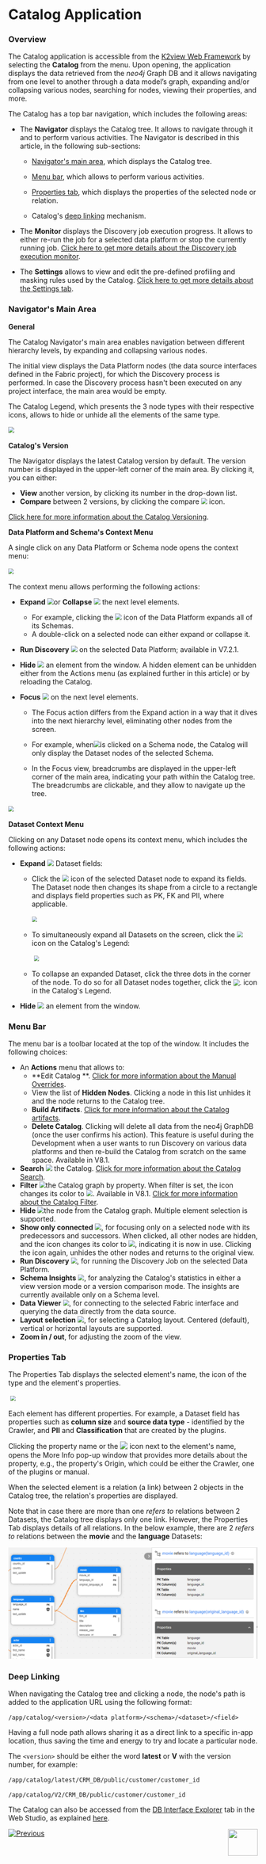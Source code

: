 # Catalog Application

### Overview

The Catalog application is accessible from the [K2view Web Framework](/articles/30_web_framework/01_web_framework_overview.md) by selecting the **Catalog** from the menu. Upon opening, the application displays the data retrieved from the *neo4j* Graph DB and it allows navigating from one level to another through a data model’s graph, expanding and/or collapsing various nodes, searching for nodes, viewing their properties, and more.

The Catalog has a top bar navigation, which includes the following areas:

* The **Navigator** displays the Catalog tree. It allows to navigate through it and to perform various activities. The Navigator is described in this article, in the following sub-sections:

  * [Navigator's main area](05_catalog_app.md#navigators-main-area), which displays the Catalog tree.

  * [Menu bar](05_catalog_app.md#menu-bar), which allows to perform various activities. 

  * [Properties tab](05_catalog_app.md#properties-tab), which displays the properties of the selected node or relation.

  * Catalog's [deep linking](05_catalog_app.md#deep-linking) mechanism.

* The **Monitor** displays the Discovery job execution progress. It allows to either re-run the job for a selected data platform or stop the currently running job. [Click here to get more details about the Discovery job execution monitor](12_discovery_monitor.md). 

* The **Settings** allows to view and edit the pre-defined profiling and masking rules used by the Catalog. [Click here to get more details about the Settings tab](10_catalog_settings.md). 

### Navigator's Main Area

**General**

The Catalog Navigator's main area enables navigation between different hierarchy levels, by expanding and collapsing various nodes.

The initial view displays the Data Platform nodes (the data source interfaces defined in the Fabric project), for which the Discovery process is performed. In case the Discovery process hasn't been executed on any project interface, the main area would be empty. 

The Catalog Legend, which presents the 3 node types with their respective icons, allows to hide or unhide all the elements of the same type.

<img src="images/catalog_app.png" style="zoom:75%;" />

**Catalog's Version**

The Navigator displays the latest Catalog version by default. The version number is displayed in the upper-left corner of the main area. By clicking it, you can either: 

* **View** another version, by clicking its number in the drop-down list.
* **Compare** between 2 versions, by clicking the compare <img src="images/compare.png" style="zoom:75%;" /> icon.  

[Click here for more information about the Catalog Versioning](06_catalog_versioning.md).

**Data Platform and Schema's Context Menu**

A single click on any Data Platform or Schema node opens the context menu: 

<img src="images/dataplatform_collapsed_expanded.png" style="zoom: 67%;" />

The context menu allows performing the following actions:

* **Expand** <img src="images/expand.png" style="zoom:80%;" />or **Collapse** <img src="images/collapse.png" style="zoom:80%;" /> the next level elements. 
  * For example, clicking the <img src="images/expand.png" style="zoom:80%;" /> icon of the Data Platform expands all of its Schemas. 
  * A double-click on a selected node can either expand or collapse it.

* **Run Discovery** <img src="images/run_discovery.png" style="zoom:80%;" /> on the selected Data Platform; available in V7.2.1.

* **Hide** <img src="images/hide.png" style="zoom:80%;" /> an element from the window. A hidden element can be unhidden either from the Actions menu (as explained further in this article) or by reloading the Catalog.

* **Focus** <img src="images/focus.png" style="zoom:80%;" /> on the next level elements.
  * The Focus action differs from the Expand action in a way that it dives into the next hierarchy level, eliminating other nodes from the screen.
  * For example, when<img src="images/focus.png" style="zoom:80%;" />is clicked on a Schema node, the Catalog will only display the Dataset nodes of the selected Schema. 

  * In the Focus view, breadcrumbs are displayed in the upper-left corner of the main area, indicating your path within the Catalog tree. The breadcrumbs are clickable, and they allow to navigate up the tree.

<img src="images/breadcrumbs.png" style="zoom: 67%;" />

**Dataset Context Menu**

Clicking on any Dataset node opens its context menu, which includes the following actions:

* **Expand** <img src="images/expand.png" style="zoom:80%;" /> Dataset fields:

  * Click the <img src="images/expand.png" style="zoom:80%;" /> icon of the selected Dataset node to expand its fields. The Dataset node then changes its shape from a circle to a rectangle and displays field properties such as PK, FK and PII, where applicable.

    ​	<img src="images/dataset_collapsed_expanded.png" style="zoom: 67%;" />

  * To simultaneously expand all Datasets on the screen, click the <img src="images/expand-fields.png" style="zoom:75%;" /> icon on the Catalog's Legend:

    ​	<img src="images/legend.png" style="zoom: 67%;" />

  * To collapse an expanded Dataset, click the three dots in the corner of the node. To do so for all Dataset nodes together, click the <img src="images/eye.png" alt="." style="zoom:80%;" /> icon in the Catalog's Legend.

* **Hide** <img src="images/hide.png" style="zoom:80%;" /> an element from the window.

### Menu Bar

The menu bar is a toolbar located at the top of the window. It includes the following choices:

* An **Actions** menu that allows to:
  * **Edit Catalog **. [Click for more information about the Manual Overrides](07_manual_overrides.md).
  * View the list of **Hidden Nodes**. Clicking a node in this list unhides it and the node returns to the Catalog tree.
  * **Build Artifacts**. [Click for more information about the Catalog artifacts](09_build_artifacts.md).
  * **Delete Catalog**. Clicking will delete all data from the neo4j GraphDB (once the user confirms his action). This feature is useful during the Development when a user wants to run Discovery on various data platforms and then re-build the Catalog from scratch on the same space. Available in V8.1.
* **Search** <img src="images/search.png" style="zoom:80%;" /> the Catalog. [Click for more information about the Catalog Search](08_search_catalog.md). 
* **Filter** <img src="images/filter.png" style="zoom:80%;" />the Catalog graph by property. When filter is set, the icon changes its color to <img src="images/filter_selected.png" style="zoom:80%;" />. Available in V8.1. [Click for more information about the Catalog Filter](08a_filter_catalog.md). 
* **Hide** <img src="images/hide.png" style="zoom:80%;" />the node from the Catalog graph. Multiple element selection is supported.  
* **Show only connected** <img src="images/connected_only.png" style="zoom:80%;" />, for focusing only on a selected node with its predecessors and successors. When clicked, all other nodes are hidden, and the icon changes its color to <img src="images/connected_only_selected.png" style="zoom:80%;" />, indicating it is now in use. Clicking the icon again, unhides the other nodes and returns to the original view.
* **Run Discovery** <img src="images/run_discovery.png" style="zoom:75%;" />, for running the Discovery Job on the selected Data Platform.
* **Schema Insights** <img src="images/insights.png" style="zoom:75%;" />, for analyzing the Catalog's statistics in either a view version mode or a version comparison mode. The insights are currently available only on a Schema level.
* **Data Viewer** <img src="images/data_viewer.png" style="zoom:75%;" />, for connecting to the selected Fabric interface and querying the data directly from the data source.
* **Layout selection** <img src="images/layout.png" style="zoom:80%;" />, for selecting a Catalog layout. Centered (default), vertical or horizontal layouts are supported.
* **Zoom in / out**, for adjusting the zoom of the view.

### Properties Tab

The Properties Tab displays the selected element's name, the icon of the type and the element's properties.

​	<img src="images/properties.png" style="zoom: 67%;" />

Each element has different properties. For example, a Dataset field has properties such as **column size** and **source data type** - identified by the Crawler, and **PII** and **Classification** that are created by the plugins.

Clicking the property name or the <img src="images/info.png" style="zoom: 95%;" /> icon next to the element's name, opens the More Info pop-up window that provides more details about the property, e.g., the property's Origin, which could be either the Crawler, one of the plugins or manual.

When the selected element is a relation (a link) between 2 objects in the Catalog tree, the relation's properties are displayed. 

Note that in case there are more than one *refers to* relations between 2 Datasets, the Catalog tree displays only one link. However, the Properties Tab displays details of all relations. In the below example, there are 2 *refers to* relations between the **movie** and the **language** Datasets:

<img src="images/properties_two_links.png" style="zoom: 75%;" />

### Deep Linking

When navigating the Catalog tree and clicking a node, the node's path is added to the application URL using the following format:

~~~
/app/catalog/<version>/<data platform>/<schema>/<dataset>/<field>
~~~

Having a full node path allows sharing it as a direct link to a specific in-app location, thus saving the time and energy to try and locate a particular node.

The ```<version>``` should be either the word **latest** or **V** with the version number, for example:

~~~
/app/catalog/latest/CRM_DB/public/customer/customer_id
~~~

~~~
/app/catalog/V2/CRM_DB/public/customer/customer_id
~~~

<web>

The Catalog can also be accessed from the [DB Interface Explorer](/articles/04_fabric_studio/25_web_data_explorer.md) tab in the Web Studio, as explained [here](04a_catalog_integration_with_fabric.md#open-in-catalog).

</web>

[![Previous](/articles/images/Previous.png)](04a_catalog_integration_with_fabric.md)[<img align="right" width="60" height="54" src="/articles/images/Next.png">](06_catalog_versioning.md) 

